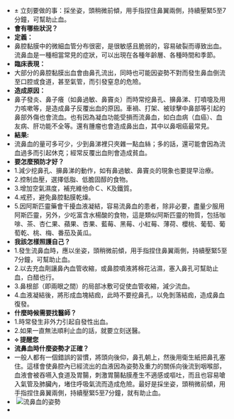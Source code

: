 - ± 立刻要做的事：採坐姿，頭稍微前傾，用手指捏住鼻翼兩側，持續壓緊5至7分鐘，可幫助止血。
- **會有哪些狀況？**
- **定義：**  
- 鼻腔黏膜中的微細血管分布很密，是很敏感且脆弱的，容易破裂而導致出血。流鼻血是一種相當常見的症狀，可以出現在各種年齡層、各種時間和季節。
- **臨床表現：**  
- 大部分的鼻腔黏膜出血會由鼻孔流出，同時也可能因姿勢不對而發生鼻血倒流至口腔或食道，甚至氣管，而引發窒息的危險。
- **造成原因：**  
- 鼻子發炎、鼻子癢（如鼻過敏、鼻竇炎）而時常挖鼻孔、擤鼻涕、打噴嚏及用力咳嗽等，是造成鼻子反覆出血的原因。車禍、打架、被球擊中鼻部等引起的鼻部外傷也會流血。也有因為凝血功能受損而流鼻血，如白血病（血癌）、血友病、肝功能不全等。還有腫瘤也會造成鼻出血，其中以鼻咽癌最常見。
- **結果:**  
- 流鼻血的量可多可少，少到鼻涕裡只夾雜一點血絲；多的話，還可能會因為流血過多而引起休克；經常反覆出血則會造成貧血。
- **要怎麼預防才好？**
- 1.減少挖鼻孔、擤鼻涕的動作，如有鼻過敏、鼻竇炎的現象也要提早治療。
- 2.控制血壓，選擇低脂、低膽固醇的食物。
- 3.增加空氣濕度，補充維他命Ｃ、K及鐵質。
- 4.戒菸，避免鼻腔黏膜乾燥。
- 5.因阿斯匹靈藥會干擾血液凝結，容易流鼻血的患者，除非必要，盡量少服用阿斯匹靈，另外，少吃富含水楊酸的食物，這是類似阿斯匹靈的物質，包括咖啡、茶、杏仁果、蘋果、杏果、藍莓、黑莓、小紅莓、薄荷、櫻桃、葡萄、葡萄乾、桃、梅、番茄及黃瓜。
- **我該怎樣照護自己？**
- 1.發生流鼻血時，應以坐姿，頭稍微前傾，用手指捏住鼻翼兩側，持續壓緊5至7分鐘，可幫助止血。
- 2.以去充血劑讓鼻內血管收縮，或鼻腔噴液將棉花沾濕，塞入鼻孔可幫助止血，白醋也行。
- 3.鼻根部（即兩眼之間）的局部冰敷可促使血管收縮，減少流血。
- 4.血液凝結後，將形成血塊結痂，此時不要挖鼻孔，以免剝落結痂，造成鼻血復發。
- **什麼時候需要找醫師？**
- 1.時常發生非外力引起自發性出血。
- 2.如果一直無法順利止血的話，就要立刻送醫。
- **⟡ 提醒您**
- **流鼻血時什麼姿勢才正確？**  
- 一般人都有一個錯誤的習慣，將頭向後仰，鼻孔朝上，然後用衛生紙把鼻孔塞住。這樣會使鼻腔內已經流出的血液因為姿勢及重力的關係向後流到咽喉部，血液會被吞嚥入食道及胃腸，刺激胃腸黏膜產生不適感或嘔吐，而且也容易嗆入氣管及肺臟內，堵住呼吸氣流而造成危險。最好是採坐姿，頭稍微前傾，用手指捏住鼻翼兩側，持續壓緊5至7分鐘，就有助止血。
-  ![流鼻血的姿勢](https://ws.nhi.gov.tw/Download.ashx?u=LzAwMS9VcGxvYWQvMjkyL2NrZmlsZS83NzZlZDY1Ny0wNDkyLTQyOTctYjI2OS1kMmEyMTgyNzg4MDFAMTAyNHg3NjgucG5n&n=MTMtMS5wbmc%3d)
- 
